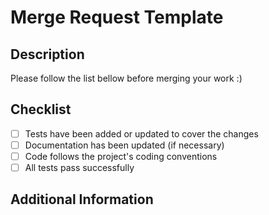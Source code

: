 # Merge Request Template

## Description
Please follow the list bellow before merging your work :) 

## Checklist
- [ ] Tests have been added or updated to cover the changes
- [ ] Documentation has been updated (if necessary)
- [ ] Code follows the project's coding conventions
- [ ] All tests pass successfully

## Additional Information